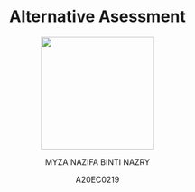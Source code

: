 
<h1 align='center'>Alternative Asessment</h1>

<p align="center">
  <img height="200px" src="" />
</p>


<p align='center'> MYZA NAZIFA BINTI NAZRY</p>
<p align='center'> A20EC0219</p>
